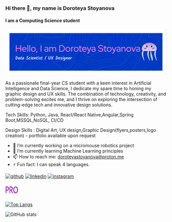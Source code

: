 ### Hi there 👋, my name is Doroteya Stoyanova
#### I am a Computing Science student 
![I am a Computing Science student ](https://github.com/doro041/doro041/blob/main/github-header-image(5).png)

As a passionate final-year CS student with a keen interest in Artificial Intelligence and Data Science, I dedicate my spare time to honing my graphic design and UX skills. The combination of technology, creativity, and problem-solving excites me, and I thrive on exploring the intersection of cutting-edge tech and innovative design solutions.

Tech Skills: Python, Java, React/React Native,Angular,Spring Boot,MSSQL,NoSQL, CI/CD


Design Skills : Digital Art, UX design,Graphic Design(flyers,posters,logo creation) - portfolio available upon request

- 🔭 I’m currently working on a micromouse robotics project 
- 🌱 I’m currently learning Machine Learning principles 
- 📫 How to reach me: doroteyastoyanova@proton.me 
- ⚡ Fun fact: I can speak 4 languages. 


[<img src='https://cdn.jsdelivr.net/npm/simple-icons@3.0.1/icons/github.svg' alt='github' height='40'>](https://github.com/https://github.com/doro041)  [<img src='https://cdn.jsdelivr.net/npm/simple-icons@3.0.1/icons/linkedin.svg' alt='linkedin' height='40'>](https://www.linkedin.com/in/https://www.linkedin.com/in/doroteya-stoyanova-9a4848199//)  [<img src='https://cdn.jsdelivr.net/npm/simple-icons@3.0.1/icons/instagram.svg' alt='instagram' height='40'>](https://www.instagram.com/https://www.instagram.com/dolor.ious//)  

<a href='https://github.com/pricing'><img src='https://raw.githubusercontent.com/acervenky/animated-github-badges/master/assets/pro.gif' width='40' height='40'></a> 

[![Top Langs](https://github-readme-stats.vercel.app/api/top-langs/?username=doro041)](https://github.com/anuraghazra/github-readme-stats)

![GitHub stats](https://github-readme-stats.vercel.app/api?username=doro041&show_icons=true)


